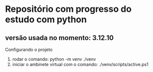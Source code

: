# Repositório com progresso do estudo com python

## versão usada no momento: 3.12.10

Configurando o projeto
1. rodar o comando: python -m venv ./venv
2. iniciar o ambinete virtual com o comando: ./venv/scripts/active.ps1